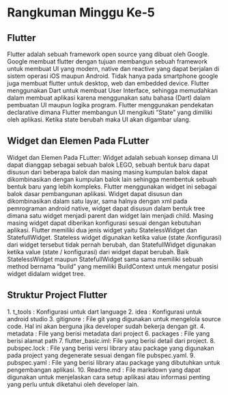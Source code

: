 <h1> Rangkuman Minggu Ke-5 </h1>
<h2> Flutter </h2>
Flutter adalah sebuah framework open source yang dibuat oleh Google.
Google membuat flutter dengan tujuan membangun sebuah framework untuk membuat UI yang modern, native dan reactive yang dapat berjalan di sistem operasi iOS maupun Android.
Tidak hanya pada smartphone google juga membuat flutter untuk desktop, web dan embedded device.
Flutter menggunakan Dart untuk membuat User Interface, sehingga memudahkan dalam membuat aplikasi karena menggunakan satu bahasa (Dart) dalam pembuatan UI maupun logika program.
Flutter menggunakan pendekatan declarative dimana Flutter membangun UI mengikuti “State” yang dimiliki oleh aplikasi. Ketika state berubah maka UI akan digambar ulang.


<h2> Widget dan Elemen Pada FLutter </h2>
Widget dan Elemen Pada FLutter: Widget adalah sebuah konsep dimana UI dapat dianggap sebagai sebuah balok LEGO,
sebuah bentuk baru dapat disusun dari beberapa balok dan masing masing kumpulan balok dapat dikombinasikan dengan kumpulan balok lain sehingga membentuk sebuah bentuk baru yang lebih kompleks.
Flutter menggunakan widget ini sebagai balok dasar pembangunan aplikasi.
Widget dapat disusun dan dikombinasikan dalam satu layar, sama halnya dengan xml pada pemrograman android native, widget dapat disusun dalam bentuk tree dimana satu widget menjadi parent dan widget lain menjadi child.
Masing masing widget dapat diberikan konfigurasi sesuai dengan kebutuhan aplikasi. Flutter memiliki dua jenis widget yaitu StatelessWidget dan StatefullWidget.
Stateless widget digunakan ketika value (state /konfigurasi) dari widget tersebut tidak pernah berubah, dan StatefullWidget digunakan ketika value (state / konfigurasi) dari widget dapat berubah.
Baik StatelessWidget maupun StatefullWidget sama sama memiliki sebuah method bernama “build” yang memiliki BuildContext untuk mengatur posisi widget didalam widget tree.

<h2> Struktur Project Flutter </h2>
1. t_tools : Konfigurasi untuk dart language
2. idea : Konfigurasi untuk android studio
3. gitignore : File git yang digunakan untuk mengelola source code. Hal ini akan berguna jika developer sudah bekerja dengan git.
4.  metadata : File yang berisi metadata dari project
6. packages : File yang berisi alamat path
7. flutter_basic.iml: File yang berisi detail dari project.
8. pubspec.lock : File yang berisi versi library atau package yang digunakan pada project yang degenerate sesuai dengan file pubspec.yaml.
9. pubspec.yaml : File yang berisi library atau package yang dibutuhkan untuk pengembangan aplikasi.
10. Readme.md : File markdown yang dapat digunakan untuk menjelaskan cara setup aplikasi atau informasi penting yang perlu untuk diketahui oleh developer lain.
